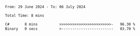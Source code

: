 <!--START_SECTION:waka-->

```txt
From: 29 June 2024 - To: 06 July 2024

Total Time: 8 mins

C#       8 mins          >>>>>>>>>>>>>>>>>>>>>>>>-   96.30 %
Binary   0 secs          >------------------------   03.70 %
```

<!--END_SECTION:waka-->
